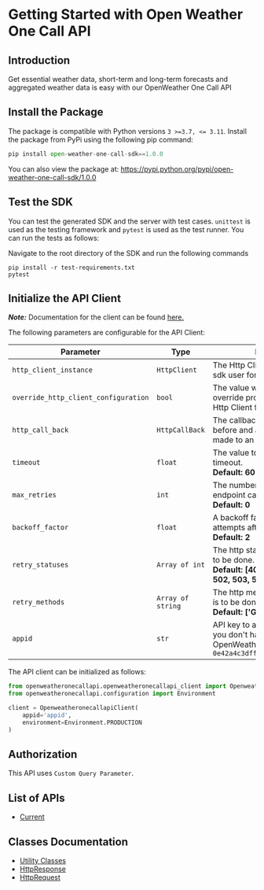 
# Getting Started with Open Weather One Call API

## Introduction

Get essential weather data, short-term and long-term forecasts and aggregated weather data is easy with our OpenWeather One Call API

## Install the Package

The package is compatible with Python versions `3 >=3.7, <= 3.11`.
Install the package from PyPi using the following pip command:

```python
pip install open-weather-one-call-sdk==1.0.0
```

You can also view the package at:
https://pypi.python.org/pypi/open-weather-one-call-sdk/1.0.0

## Test the SDK

You can test the generated SDK and the server with test cases. `unittest` is used as the testing framework and `pytest` is used as the test runner. You can run the tests as follows:

Navigate to the root directory of the SDK and run the following commands

```
pip install -r test-requirements.txt
pytest
```

## Initialize the API Client

**_Note:_** Documentation for the client can be found [here.](https://www.github.com/SidneyAllen/open-weather-one-call-python-sdk/tree/1.0.0/doc/client.md)

The following parameters are configurable for the API Client:

| Parameter | Type | Description |
|  --- | --- | --- |
| `http_client_instance` | `HttpClient` | The Http Client passed from the sdk user for making requests |
| `override_http_client_configuration` | `bool` | The value which determines to override properties of the passed Http Client from the sdk user |
| `http_call_back` | `HttpCallBack` | The callback value that is invoked before and after an HTTP call is made to an endpoint |
| `timeout` | `float` | The value to use for connection timeout. <br> **Default: 60** |
| `max_retries` | `int` | The number of times to retry an endpoint call if it fails. <br> **Default: 0** |
| `backoff_factor` | `float` | A backoff factor to apply between attempts after the second try. <br> **Default: 2** |
| `retry_statuses` | `Array of int` | The http statuses on which retry is to be done. <br> **Default: [408, 413, 429, 500, 502, 503, 504, 521, 522, 524]** |
| `retry_methods` | `Array of string` | The http methods on which retry is to be done. <br> **Default: ['GET', 'PUT']** |
| `appid` | `str` | API key to authorize requests. If you don't have an OpenWeatherMap API key, use `0e42a4c3dff34f7e42dbfcd804a5c917` |

The API client can be initialized as follows:

```python
from openweatheronecallapi.openweatheronecallapi_client import OpenweatheronecallapiClient
from openweatheronecallapi.configuration import Environment

client = OpenweatheronecallapiClient(
    appid='appid',
    environment=Environment.PRODUCTION
)
```

## Authorization

This API uses `Custom Query Parameter`.

## List of APIs

* [Current](https://www.github.com/SidneyAllen/open-weather-one-call-python-sdk/tree/1.0.0/doc/controllers/current.md)

## Classes Documentation

* [Utility Classes](https://www.github.com/SidneyAllen/open-weather-one-call-python-sdk/tree/1.0.0/doc/utility-classes.md)
* [HttpResponse](https://www.github.com/SidneyAllen/open-weather-one-call-python-sdk/tree/1.0.0/doc/http-response.md)
* [HttpRequest](https://www.github.com/SidneyAllen/open-weather-one-call-python-sdk/tree/1.0.0/doc/http-request.md)


